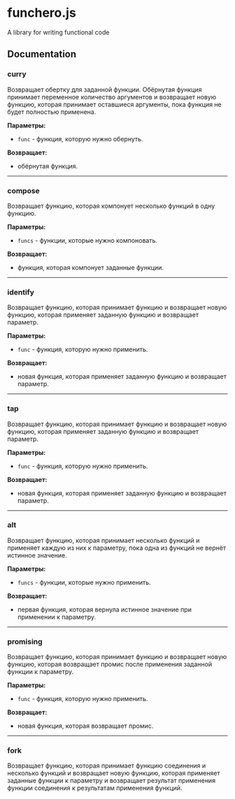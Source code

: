 # funchero.js
A library for writing functional code

## Documentation

### curry

Возвращает обертку для заданной функции. Обёрнутая функция принимает переменное количество аргументов и возвращает новую функцию, которая принимает оставшиеся аргументы, пока функция не будет полностью применена.

**Параметры:**

- `func` - функция, которую нужно обернуть.

**Возвращает:**

- обёрнутая функция.
---

### compose

Возвращает функцию, которая компонует несколько функций в одну функцию.

**Параметры:**

- `funcs` - функции, которые нужно компоновать.

**Возвращает:**

- функция, которая компонует заданные функции.
---

### identify

Возвращает функцию, которая принимает функцию и возвращает новую функцию, которая применяет заданную функцию и возвращает параметр.

**Параметры:**

- `func` - функция, которую нужно применить.

**Возвращает:**

- новая функция, которая применяет заданную функцию и возвращает параметр.
---

### tap

Возвращает функцию, которая принимает функцию и возвращает новую функцию, которая применяет заданную функцию и возвращает параметр.

**Параметры:**

- `func` - функция, которую нужно применить.

**Возвращает:**

- новая функция, которая применяет заданную функцию и возвращает параметр.
---

### alt

Возвращает функцию, которая принимает несколько функций и применяет каждую из них к параметру, пока одна из функций не вернёт истинное значение.

**Параметры:**

- `funcs` - функции, которые нужно применить.

**Возвращает:**

- первая функция, которая вернула истинное значение при применении к параметру.
---

### promising

Возвращает функцию, которая принимает функцию и возвращает новую функцию, которая возвращает промис после применения заданной функции к параметру.

**Параметры:**

- `func` - функция, которую нужно применить.

**Возвращает:**

- новая функция, которая возвращает промис.
---
### fork

Возвращает функцию, которая принимает функцию соединения и несколько функций и возвращает новую функцию, которая применяет заданные функции к параметру и возвращает результат применения функции соединения к результатам применения функций.